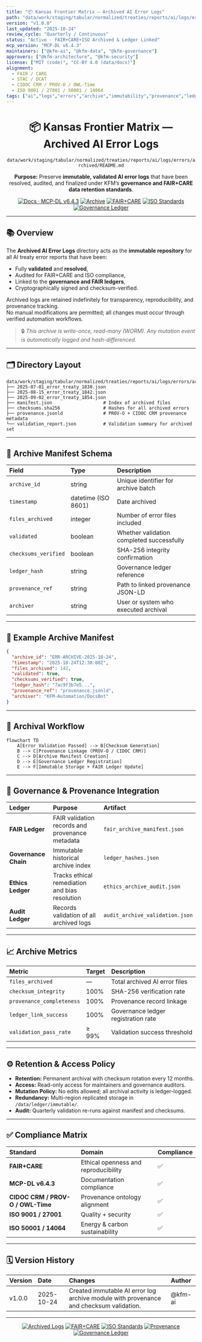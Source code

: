 ```yaml
---
title: "📦 Kansas Frontier Matrix — Archived AI Error Logs"
path: "data/work/staging/tabular/normalized/treaties/reports/ai/logs/errors/archived/README.md"
version: "v1.0.0"
last_updated: "2025-10-24"
review_cycle: "Quarterly / Continuous"
status: "Active · FAIR+CARE+ISO Archived & Ledger Linked"
mcp_version: "MCP-DL v6.4.3"
maintainers: ["@kfm-ai", "@kfm-data", "@kfm-governance"]
approvers: ["@kfm-architecture", "@kfm-security"]
license: ["MIT (code)", "CC-BY 4.0 (data/docs)"]
alignment:
  - FAIR / CARE
  - STAC / DCAT
  - CIDOC CRM / PROV-O / OWL-Time
  - ISO 9001 / 27001 / 50001 / 14064
tags: ["ai","logs","errors","archive","immutability","provenance","ledger","governance","validation","cidoc"]
---
```


<div align="center">

# 📦 Kansas Frontier Matrix — **Archived AI Error Logs**
`data/work/staging/tabular/normalized/treaties/reports/ai/logs/errors/archived/README.md`

**Purpose:** Preserve **immutable, validated AI error logs** that have been resolved, audited, and finalized under KFM’s **governance and FAIR+CARE data retention standards**.

[![Docs · MCP-DL v6.4.3](https://img.shields.io/badge/Docs-MCP--DL%20v6.4.3-blue)]()
[![Archive](https://img.shields.io/badge/Archive-Immutable%20History-6f42c1)]()
[![FAIR+CARE](https://img.shields.io/badge/FAIR%20%2B%20CARE-Compliant-2ecc71)]()
[![ISO Standards](https://img.shields.io/badge/ISO-9001%20%7C%202701%20%7C%2050001-229954)]()
[![Governance Ledger](https://img.shields.io/badge/Governance-Ledger%20Linked-d4af37)]()

</div>

---

## 📚 Overview

The **Archived AI Error Logs** directory acts as the **immutable repository** for all AI treaty error reports that have been:
- Fully **validated** and **resolved**,
- Audited for FAIR+CARE and ISO compliance,
- Linked to the **governance and FAIR ledgers**,
- Cryptographically signed and checksum-verified.

Archived logs are retained indefinitely for transparency, reproducibility, and provenance tracking.  
No manual modifications are permitted; all changes must occur through verified automation workflows.

> 🔒 *This archive is write-once, read-many (WORM). Any mutation event is automatically logged and hash-differenced.*

---

## 🗂️ Directory Layout

```
data/work/staging/tabular/normalized/treaties/reports/ai/logs/errors/archived/
├── 2025-07-01_error_treaty_1830.json
├── 2025-08-15_error_treaty_1842.json
├── 2025-09-02_error_treaty_1854.json
├── manifest.json                   # Index of archived files
├── checksums.sha256                # Hashes for all archived errors
├── provenance.jsonld               # PROV-O + CIDOC CRM provenance metadata
└── validation_report.json          # Validation summary for archived set
```

---

## 🧩 Archive Manifest Schema

| Field | Type | Description |
| :------ | :------ | :------------ |
| `archive_id` | string | Unique identifier for archive batch |
| `timestamp` | datetime (ISO 8601) | Date archived |
| `files_archived` | integer | Number of error files included |
| `validated` | boolean | Whether validation completed successfully |
| `checksums_verified` | boolean | SHA-256 integrity confirmation |
| `ledger_hash` | string | Governance ledger reference |
| `provenance_ref` | string | Path to linked provenance JSON-LD |
| `archiver` | string | User or system who executed archival |

---

## 🧾 Example Archive Manifest

```json
{
  "archive_id": "ERR-ARCHIVE-2025-10-24",
  "timestamp": "2025-10-24T12:30:00Z",
  "files_archived": 142,
  "validated": true,
  "checksums_verified": true,
  "ledger_hash": "7ac9f3b7e5...",
  "provenance_ref": "provenance.jsonld",
  "archiver": "KFM-Automation/DocsBot"
}
```

---

## 🧠 Archival Workflow

```mermaid
flowchart TD
    A[Error Validation Passed] --> B[Checksum Generation]
    B --> C[Provenance Linkage (PROV-O / CIDOC CRM)]
    C --> D[Archive Manifest Creation]
    D --> E[Governance Ledger Registration]
    E --> F[Immutable Storage + FAIR Ledger Update]
```

---

## 🔐 Governance & Provenance Integration

| Ledger | Purpose | Artifact |
| :------ | :----------- | :------------ |
| **FAIR Ledger** | FAIR validation records and provenance metadata | `fair_archive_manifest.json` |
| **Governance Chain** | Immutable historical archive index | `ledger_hashes.json` |
| **Ethics Ledger** | Tracks ethical remediation and bias resolution | `ethics_archive_audit.json` |
| **Audit Ledger** | Records validation of all archived logs | `audit_archive_validation.json` |

---

## 📈 Archive Metrics

| Metric | Target | Description |
| :------ | :------ | :------------ |
| `files_archived` | — | Total archived AI error files |
| `checksum_integrity` | 100% | SHA-256 verification rate |
| `provenance_completeness` | 100% | Provenance record linkage |
| `ledger_link_success` | 100% | Governance ledger registration rate |
| `validation_pass_rate` | ≥ 99% | Validation success threshold |

---

## ⚙️ Retention & Access Policy

- **Retention:** Permanent archival with checksum rotation every 12 months.  
- **Access:** Read-only access for maintainers and governance auditors.  
- **Mutation Policy:** No edits allowed; all archival activity is ledger-logged.  
- **Redundancy:** Multi-region replicated storage in `/data/ledger/immutable/`.  
- **Audit:** Quarterly validation re-runs against manifest and checksums.  

---

## ✅ Compliance Matrix

| Standard | Domain | Compliance |
| :-------- | :-------- | :----------- |
| **FAIR+CARE** | Ethical openness and reproducibility | ✅ |
| **MCP-DL v6.4.3** | Documentation compliance | ✅ |
| **CIDOC CRM / PROV-O / OWL-Time** | Provenance ontology alignment | ✅ |
| **ISO 9001 / 27001** | Quality + security | ✅ |
| **ISO 50001 / 14064** | Energy & carbon sustainability | ✅ |

---

## 🗓️ Version History

| Version | Date | Changes | Author |
| :------ | :---- | :-------- | :------ |
| v1.0.0 | 2025-10-24 | Created immutable AI error log archive module with provenance and checksum validation. | @kfm-ai |

---

<div align="center">

[![Archived Logs](https://img.shields.io/badge/Archived%20Logs-Immutable%20History-6f42c1?style=flat-square)]()
[![FAIR+CARE](https://img.shields.io/badge/FAIR%20%2B%20CARE-Compliant-2ecc71?style=flat-square)]()
[![ISO Standards](https://img.shields.io/badge/ISO-9001%20%7C%202701%20%7C%2050001-229954?style=flat-square)]()
[![Provenance](https://img.shields.io/badge/Provenance-CIDOC%20CRM%20%7C%20PROV--O-8a2be2?style=flat-square)]()
[![Governance Ledger](https://img.shields.io/badge/Governance-Ledger%20Linked-d4af37?style=flat-square)]()

</div>

<!-- MCP-FOOTER-BEGIN
MCP-VERSION: v6.4.3
MCP-TIER: Silver · Archived AI Errors
DOC-PATH: data/work/staging/tabular/normalized/treaties/reports/ai/logs/errors/archived/README.md
MCP-CERTIFIED: true
FAIR-CARE-COMPLIANT: true
ISO-ALIGNED: true
ARCHIVE-IMMUTABLE: true
PROVENANCE-LINKED: true
CHECKSUM-VERIFIED: true
GOVERNANCE-LEDGER-LINKED: true
AUDIT-VERIFIED: true
GENERATED-BY: KFM-Automation/DocsBot
LAST-VALIDATED: 2025-10-24
MCP-FOOTER-END -->